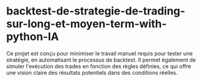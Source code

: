 # backtest-de-strategie-de-trading-sur-long-et-moyen-term-with-python-IA
Ce projet est conçu pour minimiser le travail manuel requis pour tester une stratégie, en automatisant le processus de backtest. Il permet également de simuler l'exécution des trades en fonction des règles définies, ce qui offre une vision claire des résultats potentiels dans des conditions réelles. 
